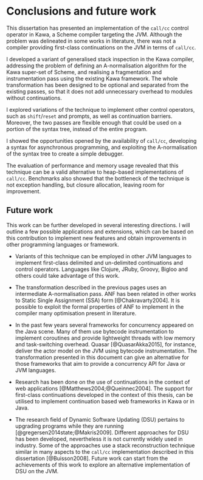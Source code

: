 # Conclusions and future work

This dissertation has presented an implementation of the `call/cc` control operator in Kawa, a Scheme compiler targeting the JVM. Although the problem was delineated in some works in literature, there was not a compiler providing first-class continuations on the JVM in terms of `call/cc`.

I developed a variant of generalised stack inspection in the Kawa compiler, addressing the problem of defining an A-normalisation algorithm for the Kawa super-set of Scheme, and realising a fragmentation and instrumentation pass using the existing Kawa framework. The whole transformation has been designed to be optional and separated from the existing passes, so that it does not add unnecessary overhead to modules without continuations.

I explored variations of the technique to implement other control operators, such as `shift`/`reset` and prompts, as well as continuation barriers. Moreover, the two passes are flexible enough that could be used on a portion of the syntax tree, instead of the entire program.

I showed the opportunities opened by the availability of `call/cc`, developing a syntax for asynchronous programming, and exploiting the A-normalisation of the syntax tree to create a simple debugger.

The evaluation of performance and memory usage revealed that this technique can be a valid alternative to heap-based implementations of `call/cc`. Benchmarks also showed that the bottleneck of the technique is not exception handling, but closure allocation, leaving room for improvement.

## Future work

This work can be further developed in several interesting directions. I will outline a few possible applications and extensions, which can be based on this contribution to implement new features and obtain improvements in other programming languages or framework.

* Variants of this technique can be employed in other JVM languages to implement first-class delimited and un-delimited continuations and control operators. Languages like Clojure, JRuby, Groovy, Bigloo and others could take advantage of this work.

* The transformation described in the previous pages uses an intermediate A-normalisation pass. ANF has been related in other works to Static Single Assignment (SSA) form [@Chakravarty2004]. It is possible to exploit the formal properties of ANF to implement in the compiler many optimisation present in literature.

* In the past few years several frameworks for concurrency appeared on the Java scene. Many of them use bytecode instrumentation to implement coroutines and provide lightweight threads with low memory and task-switching overhead. Quasar [@QuasarAkka2015], for instance, deliver the actor model on the JVM  using bytecode instrumentation. The transformation presented in this document can give an alternative for those frameworks that aim to provide a concurrency API for Java or JVM languages.

* Research has been done on the use of continuations in the context of web applications [@Matthews2004;@Queinnec2004]. The support for first-class continuations developed in the context of this thesis, can be utilised to implement continuation based web frameworks in Kawa or in Java.

* The research field of Dynamic Software Updating (DSU) pertains to upgrading programs while they are running [@gregersen2014state;@Makris2009]. Different approaches for DSU has been developed, nevertheless it is not currently widely used in industry. Some of the approaches use a stack reconstruction technique similar in many aspects to the `call/cc` implementation described in this dissertation [@Buisson2008]. Future work can start from the achievements of this work to explore an alternative implementation of DSU on the JVM.
